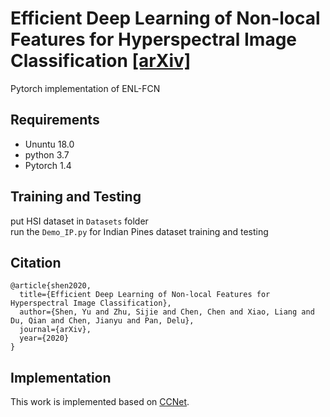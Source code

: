 # Efficient Deep Learning of Non-local Features for Hyperspectral Image Classification [[arXiv]](https://arxiv.org/pdf/2008.00542.pdf)
Pytorch implementation of ENL-FCN 
## Requirements
* Ununtu 18.0 
* python 3.7 
* Pytorch 1.4 

## Training and Testing
put HSI dataset in ```Datasets``` folder <br>
run the ```Demo_IP.py``` for Indian Pines dataset training and testing<br> 

## Citation
```
@article{shen2020,
  title={Efficient Deep Learning of Non-local Features for Hyperspectral Image Classification},
  author={Shen, Yu and Zhu, Sijie and Chen, Chen and Xiao, Liang and Du, Qian and Chen, Jianyu and Pan, Delu},
  journal={arXiv},
  year={2020}
}
```

## Implementation
This work is implemented based on [CCNet](https://github.com/speedinghzl/CCNet/tree/pytorch-1.1).
